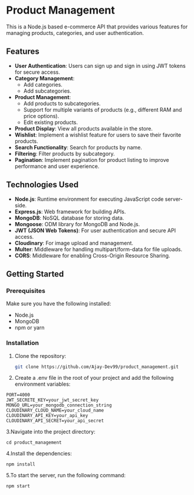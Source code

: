 ﻿# Product Management


This is a Node.js based e-commerce API that provides various features for managing products, categories, and user authentication.

## Features

- **User Authentication**: Users can sign up and sign in using JWT tokens for secure access.
- **Category Management**: 
  - Add categories.
  - Add subcategories.
- **Product Management**: 
  - Add products to subcategories.
  - Support for multiple variants of products (e.g., different RAM and price options).
  - Edit existing products.
- **Product Display**: View all products available in the store.
- **Wishlist**: Implement a wishlist feature for users to save their favorite products.
- **Search Functionality**: Search for products by name.
- **Filtering**: Filter products by subcategory.
- **Pagination**: Implement pagination for product listing to improve performance and user experience.

## Technologies Used

- **Node.js**: Runtime environment for executing JavaScript code server-side.
- **Express.js**: Web framework for building APIs.
- **MongoDB**: NoSQL database for storing data.
- **Mongoose**: ODM library for MongoDB and Node.js.
- **JWT (JSON Web Tokens)**: For user authentication and secure API access.
- **Cloudinary**: For image upload and management.
- **Multer**: Middleware for handling multipart/form-data for file uploads.
- **CORS**: Middleware for enabling Cross-Origin Resource Sharing.

## Getting Started

### Prerequisites

Make sure you have the following installed:

- Node.js
- MongoDB
- npm or yarn

### Installation

1. Clone the repository:

   ```bash
   git clone https://github.com/Ajay-Dev99/product_management.git
2. Create a .env file in the root of your project and add the following environment variables:
   
 ```
PORT=4000
JWT_SECRETE_KEY=your_jwt_secret_key
MONGO_URL=your_mongodb_connection_string
CLOUDINARY_CLOUD_NAME=your_cloud_name
CLOUDINARY_API_KEY=your_api_key
CLOUDINARY_API_SECRET=your_api_secret
```

3.Navigate into the project directory:
```
cd product_management
```
4.Install the dependencies:
```
npm install
```
5.To start the server, run the following command:
```
npm start
```
